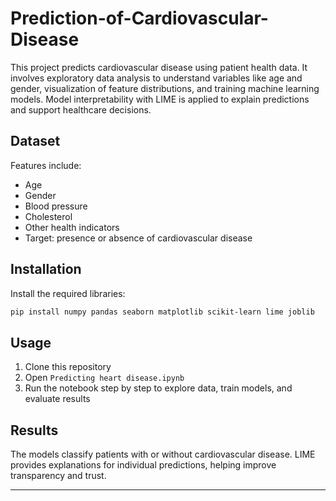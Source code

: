 # Prediction-of-Cardiovascular-Disease
This project predicts cardiovascular disease using patient health data. It involves exploratory data analysis to understand variables like age and gender, visualization of feature distributions, and training machine learning models. Model interpretability with LIME is applied to explain predictions and support healthcare decisions.
## Dataset

Features include:

* Age
* Gender
* Blood pressure
* Cholesterol
* Other health indicators
* Target: presence or absence of cardiovascular disease

## Installation

Install the required libraries:

```bash
pip install numpy pandas seaborn matplotlib scikit-learn lime joblib
```

## Usage

1. Clone this repository
2. Open `Predicting heart disease.ipynb`
3. Run the notebook step by step to explore data, train models, and evaluate results

## Results

The models classify patients with or without cardiovascular disease. LIME provides explanations for individual predictions, helping improve transparency and trust.

---

